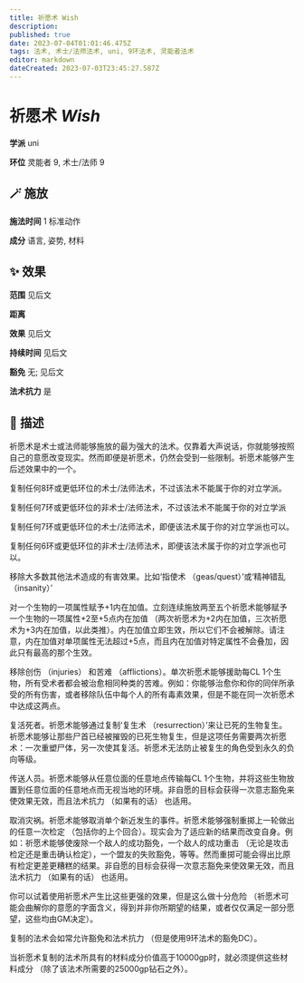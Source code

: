 ```yaml
---
title: 祈愿术 Wish
description: 
published: true
date: 2023-07-04T01:01:46.475Z
tags: 法术, 术士/法师法术, uni, 9环法术, 灵能者法术
editor: markdown
dateCreated: 2023-07-03T23:45:27.587Z
---
```


# **祈愿术** *Wish*

**学派** uni 

**环位** 灵能者 9, 术士/法师 9

## 🪄 施放

**施法时间** 1 标准动作

**成分** 语言, 姿势, 材料

## ✨ 效果  

**范围** 见后文

**距离**  

**效果** 见后文 

**持续时间** 见后文 

**豁免** 无; 见后文

**法术抗力** 是

## 📖 描述

祈愿术是术士或法师能够施放的最为强大的法术。仅靠着大声说话，你就能够按照自己的意愿改变现实。然而即便是祈愿术，仍然会受到一些限制。祈愿术能够产生后述效果中的一个。

 复制任何8环或更低环位的术士/法师法术，不过该法术不能属于你的对立学派。

 复制任何7环或更低环位的非术士/法师法术，不过该法术不能属于你的对立学派

 复制任何7环或更低环位的术士/法师法术，即便该法术属于你的对立学派也可以。

 复制任何6环或更低环位的非术士/法师法术，即便该法术属于你的对立学派也可以。

 移除大多数其他法术造成的有害效果。比如‘指使术 （geas/quest）’或‘精神错乱 （insanity）’

 对一个生物的一项属性赋予+1内在加值。立刻连续施放两至五个祈愿术能够赋予一个生物的一项属性+2至+5点内在加值 （两次祈愿术为+2内在加值，三次祈愿术为+3内在加值，以此类推）。内在加值立即生效，所以它们不会被解除。请注意，内在加值对单项属性无法超过+5点，而且内在加值对特定属性不会叠加，因此只有最高的那个生效。

 移除创伤 （injuries） 和苦难 （afflictions）。单次祈愿术能够援助每CL 1个生物，所有受术者都会被治愈相同种类的苦难。例如：你能够治愈你和你的同伴所承受的所有伤害，或者移除队伍中每个人的所有毒素效果，但是不能在同一次祈愿术中达成这两点。

 复活死者。祈愿术能够通过复制‘复生术 （resurrection）’来让已死的生物复生。祈愿术能够让那些尸首已经被摧毁的已死生物复生，但是这项任务需要两次祈愿术：一次重塑尸体，另一次使其复活。祈愿术无法防止被复生的角色受到永久的负向等级。

 传送人员。祈愿术能够从任意位面的任意地点传输每CL 1个生物，并将这些生物放置到任意位面的任意地点而无视当地的环境。非自愿的目标会获得一次意志豁免来使效果无效，而且法术抗力 （如果有的话） 也适用。

 取消灾祸。祈愿术能够取消单个新近发生的事件。祈愿术能够强制重掷上一轮做出的任意一次检定 （包括你的上个回合）。现实会为了适应新的结果而改变自身。例如：祈愿术能够使废除一个敌人的成功豁免，一个敌人的成功重击 （无论是攻击检定还是重击确认检定），一个盟友的失败豁免，等等。然而重掷可能会得出比原有检定更差更糟糕的结果。非自愿的目标会获得一次意志豁免来使效果无效，而且法术抗力 （如果有的话） 也适用。

你可以试着使用祈愿术产生比这些更强的效果，但是这么做十分危险 （祈愿术可能会曲解你的意愿的字面含义，得到并非你所期望的结果，或者仅仅满足一部分愿望，这些均由GM决定）。

 复制的法术会如常允许豁免和法术抗力 （但是使用9环法术的豁免DC）。

当祈愿术复制的法术所具有的材料成分价值高于10000gp时，就必须提供这些材料成分 （除了该法术所需要的25000gp钻石之外）。
    
